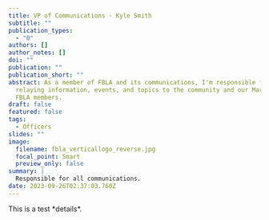 ```yaml
---
title: VP of Communications - Kyle Smith
subtitle: ""
publication_types:
  - "0"
authors: []
author_notes: []
doi: ""
publication: ""
publication_short: ""
abstract: As a member of FBLA and its communications, I'm responsible for
  relaying information, events, and topics to the community and our Marionville
  FBLA members.
draft: false
featured: false
tags:
  - Officers
slides: ""
image:
  filename: fbla_verticallogo_reverse.jpg
  focal_point: Smart
  preview_only: false
summary: |
  Responsible for all communications.
date: 2023-09-26T02:37:03.760Z
---
```

T﻿his is a test \*details\*.
